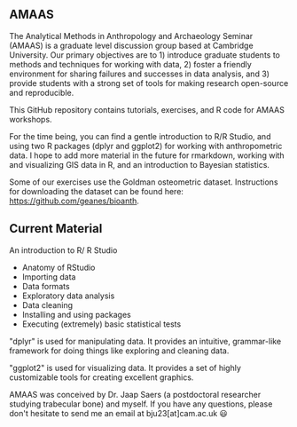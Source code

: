 ## AMAAS
The Analytical Methods in Anthropology and Archaeology Seminar (AMAAS) is a graduate level discussion group based at Cambridge University. Our primary objectives are to 1) introduce graduate students to methods and techniques for working with data, 2) foster a friendly environment for sharing failures and successes in data analysis, and 3) provide students with a strong set of tools for making research open-source and reproducible.

This GitHub repository contains tutorials, exercises, and R code for AMAAS workshops.

For the time being, you can find a gentle introduction to R/R Studio, and using two R packages (dplyr and ggplot2) for working with anthropometric data. I hope to add more material in the future for rmarkdown, working with and visualizing GIS data in R, and an introduction to Bayesian statistics.

Some of our exercises use the Goldman osteometric dataset. Instructions for downloading the dataset can be found here: https://github.com/geanes/bioanth.

## Current Material

An introduction to R/ R Studio
* Anatomy of RStudio
* Importing data
* Data formats
* Exploratory data analysis
* Data cleaning
* Installing and using packages
* Executing (extremely) basic statistical tests

"dplyr" is used for manipulating data. It provides an intuitive, grammar-like framework for doing things like exploring and cleaning data.

"ggplot2" is used for visualizing data. It provides a set of highly customizable tools for creating excellent graphics.

AMAAS was conceived by Dr. Jaap Saers (a postdoctoral researcher studying trabecular bone) and myself. If you have any questions, please don't hesitate to send me an email at bju23[at]cam.ac.uk :smiley:

